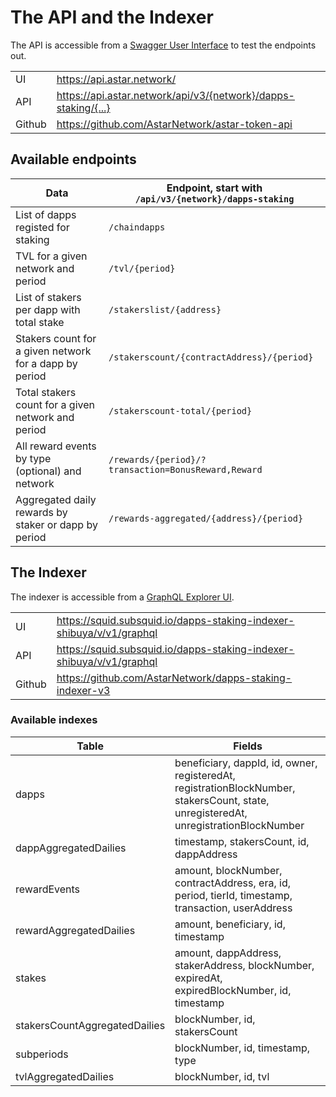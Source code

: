 # The API and the Indexer

The API is accessible from a [Swagger User Interface](https://api.astar.network/) to test the endpoints out.

|        |                                                                |
| ------ | -------------------------------------------------------------- |
| UI     | https://api.astar.network/                                     |
| API    | https://api.astar.network/api/v3/{network}/dapps-staking/{...} |
| Github | https://github.com/AstarNetwork/astar-token-api                |

## Available endpoints

| Data                                                   | Endpoint, start with `/api/v3/{network}/dapps-staking` |
| ------------------------------------------------------ | ------------------------------------------------------ |
| List of dapps registed for staking                     | `/chaindapps`                                          |
| TVL for a given network and period                     | `/tvl/{period}`                                        |
| List of stakers per dapp with total stake              | `/stakerslist/{address}`                               |
| Stakers count for a given network for a dapp by period | `/stakerscount/{contractAddress}/{period}`             |
| Total stakers count for a given network and period     | `/stakerscount-total/{period}`                         |
| All reward events by type (optional) and network       | `/rewards/{period}/?transaction=BonusReward,Reward`    |
| Aggregated daily rewards by staker or dapp by period   | `/rewards-aggregated/{address}/{period}`               |

## The Indexer

The indexer is accessible from a [GraphQL Explorer UI](https://squid.subsquid.io/dapps-staking-indexer-shibuya/v/v1/graphql).

|        |                                                                      |
| ------ | -------------------------------------------------------------------- |
| UI     | https://squid.subsquid.io/dapps-staking-indexer-shibuya/v/v1/graphql |
| API    | https://squid.subsquid.io/dapps-staking-indexer-shibuya/v/v1/graphql |
| Github | https://github.com/AstarNetwork/dapps-staking-indexer-v3             |

### Available indexes

| Table                         | Fields                                                                                                                                |
| ----------------------------- | ------------------------------------------------------------------------------------------------------------------------------------- |
| dapps                         | beneficiary, dappId, id, owner, registeredAt, registrationBlockNumber, stakersCount, state, unregisteredAt, unregistrationBlockNumber |
| dappAggregatedDailies         | timestamp, stakersCount, id, dappAddress                                                                                              |
| rewardEvents                  | amount, blockNumber, contractAddress, era, id, period, tierId, timestamp, transaction, userAddress                                    |
| rewardAggregatedDailies       | amount, beneficiary, id, timestamp                                                                                                    |
| stakes                        | amount, dappAddress, stakerAddress, blockNumber, expiredAt, expiredBlockNumber, id, timestamp                                         |
| stakersCountAggregatedDailies | blockNumber, id, stakersCount                                                                                                         |
| subperiods                    | blockNumber, id, timestamp, type                                                                                                      |
| tvlAggregatedDailies          | blockNumber, id, tvl                                                                                                                  |
